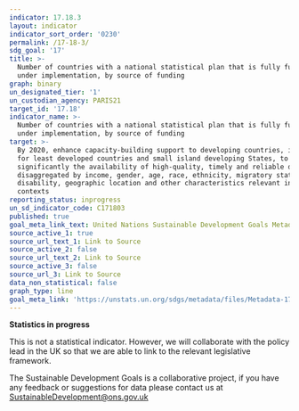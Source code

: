```yaml
---
indicator: 17.18.3
layout: indicator
indicator_sort_order: '0230'
permalink: /17-18-3/
sdg_goal: '17'
title: >-
  Number of countries with a national statistical plan that is fully funded and
  under implementation, by source of funding
graph: binary
un_designated_tier: '1'
un_custodian_agency: PARIS21
target_id: '17.18'
indicator_name: >-
  Number of countries with a national statistical plan that is fully funded and
  under implementation, by source of funding
target: >-
  By 2020, enhance capacity-building support to developing countries, including
  for least developed countries and small island developing States, to increase
  significantly the availability of high-quality, timely and reliable data
  disaggregated by income, gender, age, race, ethnicity, migratory status,
  disability, geographic location and other characteristics relevant in national
  contexts
reporting_status: inprogress
un_sd_indicator_code: C171803
published: true
goal_meta_link_text: United Nations Sustainable Development Goals Metadata (pdf 468kB)
source_active_1: true
source_url_text_1: Link to Source
source_active_2: false
source_url_text_2: Link to Source
source_active_3: false
source_url_3: Link to Source
data_non_statistical: false
graph_type: line
goal_meta_link: 'https://unstats.un.org/sdgs/metadata/files/Metadata-17-18-03.pdf'
---
```

**Statistics in progress**               

This is not a statistical indicator. However, we will collaborate with the policy lead in the UK so that we are able to link to the relevant legislative framework.

The Sustainable Development Goals is a collaborative project, if you have any feedback or suggestions for data please contact us at <SustainableDevelopment@ons.gov.uk>
